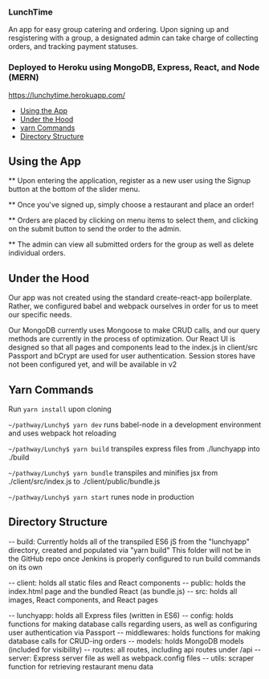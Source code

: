 ### LunchTime ###

An app for easy group catering and ordering.
Upon signing up and resgistering with a group, a designated admin can take
charge of collecting orders, and tracking payment statuses.


### Deployed to Heroku using MongoDB, Express, React, and Node (MERN)
https://lunchytime.herokuapp.com/

- [Using the App](#using-the-app)
- [Under the Hood](#under-the-hood)
- [yarn Commands](#yarn-commands)
- [Directory Structure](#directory-structure)



## Using the App
** Upon entering the application, register as a new user using the Signup button
at the bottom of the slider menu.

** Once you've signed up, simply choose a restaurant and place an order!

** Orders are placed by clicking on menu items to select them, and clicking on the
submit button to send the order to the admin.

** The admin can view all submitted orders for the group as well as delete individual orders.



## Under the Hood
Our app was not created using the standard create-react-app boilerplate. Rather, we configured babel and webpack ourselves in order for us to meet our specific needs.

Our MongoDB currently uses Mongoose to make CRUD calls, and our query methods are currently in the process of optimization.
Our React UI is designed so that all pages and components lead to the index.js in client/src
Passport and bCrypt are used for user authentication. Session stores have not been configured yet, and will be available in v2




## Yarn Commands
Run `yarn install` upon cloning


`~/pathway/Lunchy$ yarn dev`
runs babel-node in a development environment and uses webpack hot reloading

`~/pathway/Lunchy$ yarn build`
transpiles express files from ./lunchyapp into ./build

`~/pathway/Lunchy$ yarn bundle`
transpiles and minifies jsx from ./client/src/index.js to ./client/public/bundle.js

`~/pathway/Lunchy$ yarn start`
runes node in production




## Directory Structure
-- build: Currently holds all of the transpiled ES6 jS from the "lunchyapp" directory, created and populated via "yarn build"
         This folder will not be in the GitHub repo once Jenkins is properly configured to run build commands on its own
         
-- client: holds all static files and React components
    -- public: holds the index.html page and the bundled React (as bundle.js)
    -- src: holds all images, React components, and React pages
    
-- lunchyapp: holds all Express files (written in ES6)
    -- config: holds functions for making database calls regarding users, as well as configuring user authentication via Passport
    -- middlewares: holds functions for making database calls for CRUD-ing orders
    -- models: holds MongoDB models (included for visibility)
    -- routes: all routes, including api routes under /api
    -- server: Express server file as well as webpack.config files
    -- utils: scraper function for retrieving restaurant menu data









